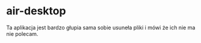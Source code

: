 # air-desktop

Ta aplikacja jest bardzo głupia sama sobie usuneła pliki i mówi że ich nie ma nie polecam.
